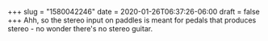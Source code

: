 +++
slug = "1580042246"
date = 2020-01-26T06:37:26-06:00
draft = false
+++
Ahh, so the stereo input on paddles is meant for pedals that produces stereo - no wonder there's no stereo guitar.